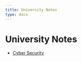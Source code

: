 ```yaml
---
title: University Notes
type: docs
---
```


# University Notes

- [Cyber Security](docs/cyber-security)
